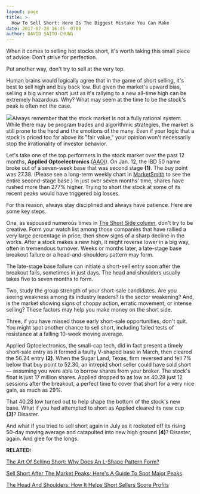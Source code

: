 ```yaml
---
layout: page
title: >-
  How To Sell Short: Here Is The Biggest Mistake You Can Make
date: 2017-07-28 16:45 -0700
author: DAVID SAITO-CHUNG
---
```





When it comes to selling hot stocks short, it's worth taking this small piece of advice: Don't strive for perfection.


Put another way, don't try to sell at the very top.


Human brains would logically agree that in the game of short selling, it's best to sell high and buy back low. But given the market's upward bias, selling a big winner short just as it's rallying to a new all-time high can be extremely hazardous. Why? What may seem at the time to be the stock's peak is often not the case.


![](https://www.investors.com/wp-content/uploads/2017/07/SHRTsideAAOI073117.jpg)Always remember that the stock market is not a fully rational system. While there may be program trades and algorithmic strategies, the market is still prone to the herd and the emotions of the many. Even if your logic that a stock is priced too far above its "fair value," your opinion won't necessarily stop the irrationality of investor behavior.


Let's take one of the top performers in the stock market over the past 12 months, **Applied Optoelectronics** ([AAOI](https://research.investors.com/quote.aspx?symbol=AAOI)). On Jan. 12, the IBD 50 name broke out of a seven-week base that was second stage **(1)**. The buy point was 27.38. (Please see a long-term weekly chart in [MarketSmith](http://shop.investors.com/offer/splashresponsive.aspx?id=mssharpen-fixed&src=A012GE5) to see the entire second-stage base.) In just over seven months' time, shares have rushed more than 277% higher. Trying to short the stock at some of its recent peaks would have triggered big losses.


For this reason, always stay disciplined and always have patience. Here are some key steps.


One, as espoused numerous times in [The Short Side column](https://www.investors.com/short-selling/), don't try to be creative. Form your watch list among those companies that have rallied a very large percentage in price, then show signs of a sharp decline in the works. After a stock makes a new high, it might reverse lower in a big way, often in tremendous turnover. Weeks or months later, a late-stage base breakout failure or a head-and-shoulders pattern may form.


The late-stage base failure can initiate a short-sell entry soon after the breakout fails, sometimes in just days. The head and shoulders usually takes five to seven months to form.


Two, study the group strength of your short-sale candidates. Are you seeing weakness among its industry leaders? Is the sector weakening? And, is the market showing signs of choppy action, erratic movement, or intense selling? These factors may help you make money on the short side.


Three, if you have missed those early short-sale opportunities, don't quit. You might spot another chance to sell short, including failed tests of resistance at a falling 10-week moving average.


Applied Optoelectronics, the small-cap tech, did in fact present a timely short-sale entry as it formed a faulty V-shaped base in March, then cleared the 56.24 entry **(2)**. When the Sugar Land, Texas, firm reversed and fell 7% below that buy point to 52.30, an intrepid short seller could have sold short — assuming you were able to borrow shares from your broker. The stock's float is just 17 million shares. Applied dropped to as low as 40.28 just 12 sessions after the breakout, a perfect time to cover that short for a very nice gain, as much as 29%.


That 40.28 low turned out to help shape the bottom of the stock's new base. What if you had attempted to short as Applied cleared its new cup **(3)**? Disaster.


And what if you tried to sell short again in July as it rocketed off its rising 50-day moving average and catapulted into new high ground **(4)**? Disaster, again. And glee for the longs.


**RELATED:**


[The Art Of Selling Short: Why Does An L-Shape Pattern Form?](https://www.investors.com/research/the-short-side/short-selling-to-win-what-should-an-l-shape-pattern-look-like/)


[Sell Short After The Market Peaks; Here's A Guide To Spot Major Peaks](https://www.investors.com/how-to-invest/investors-corner/how-do-you-spot-a-major-market-top-easy-look-for-heavy-distribution/)


[The Head And Shoulders: How It Helps Short Sellers Score Profits](https://www.investors.com/research/the-short-side/seven-reasons-why-you-should-try-selling-a-stock-short/)




